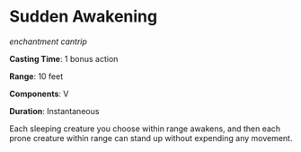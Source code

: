 # Sudden Awakening
*enchantment cantrip*

**Casting Time**: 1 bonus action

**Range**: 10 feet

**Components**: V

**Duration**: Instantaneous

Each sleeping creature you choose within range awakens, and then each prone creature within range can stand up without expending any	 movement.
